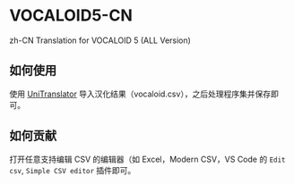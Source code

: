# VOCALOID5-CN
zh-CN Translation for VOCALOID 5 (ALL Version)

## 如何使用

使用 [UniTranslator](https://github.com/UlyssesWu/BAML-Translator/releases) 导入汉化结果（vocaloid.csv），之后处理程序集并保存即可。

## 如何贡献

打开任意支持编辑 CSV 的编辑器（如 Excel，Modern CSV，VS Code 的 `Edit csv`, `Simple CSV editor` 插件即可。
